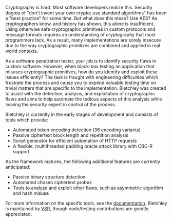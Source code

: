Cryptography is hard.  Most software developers realize this.  Security dogma of "don't invent your own crypto; use standard algorithms" has been a "best practice" for some time.  But what does this mean?  Use AES?  As cryptographers know, and history has shown, this alone is insufficient.  Using otherwise safe cryptographic primitives in custom protocols and message formats requires an understanding of cryptography that most programmers lack.  As a result, many implementations are sorely insecure due to the way cryptographic primitives are combined and applied in real world contexts.

As a software penetration tester, your job is to identify security flaws in custom software.  However, when black-box testing an application that misuses cryptographic primitives, how do you identify and exploit these issues efficiently?  The task is fraught with engineering difficulties which frustrate the process and cause you to expend valuable testing time on trivial matters that are specific to the implementation.  Bletchley was created to assist with the detection, analysis, and exploitation of cryptographic flaws and aims to help automate the tedious aspects of this analysis while leaving the security expert in control of the process.

Bletchley is currently in the early stages of development and consists of tools which provide:
  * Automated token encoding detection (36 encoding variants)
  * Passive ciphertext block length and repetition analysis
  * Script generator for efficient automation of HTTP requests
  * A flexible, multithreaded padding oracle attack library with CBC-R support

As the framework matures, the following additional features are currently anticipated:
  * Passive binary structure detection
  * Automated chosen ciphertext probes
  * Tools to analyze and exploit other flaws, such as asymmetric algorithm and hash misuse


For more information on the specific tools, see the <a href='https://code.google.com/p/bletchley/wiki/Overview'>documentation</a>.  Bletchley is maintained by
<a href='http://vsecurity.com/'>VSR</a>, though code/testing contributions are greatly appreciated.